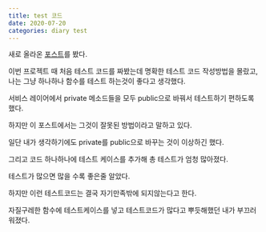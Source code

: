 ```yaml
---
title: test 코드
date: 2020-07-20
categories: diary test
---
```

새로 올라온 [포스트]를 봤다.

이번 프로젝트 때 처음 테스트 코드를 짜봤는데 명확한 테스트 코드 작성방법을 몰랐고, 나는 그냥 하나하나 함수를 테스트 하는것이 좋다고 생각했다.

서비스 레이어에서 private 메소드들을 모두 public으로 바꿔서 테스트하기 편하도록 했다.

하지만 이 포스트에서는 그것이 잘못된 방법이라고 말하고 있다.

일단 내가 생각하기에도 private를 public으로 바꾸는 것이 이상하긴 했다.

그리고 코드 하나하나에 테스트 케이스를 추가해 총 테스트가 엄청 많아졌다.

테스트가 많으면 많을 수록 좋은줄 알았다.

하지만 이런 테스트코드는 결국 자기만족밖에 되지않는다고 한다.

자질구레한 함수에 테스트케이스를 넣고 테스트코드가 많다고 뿌듯해했던 내가 부끄러워졌다.

[포스트]: https://meetup.toast.com/posts/246